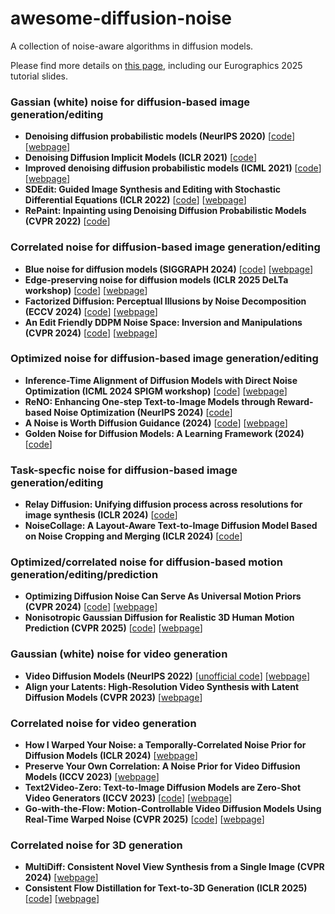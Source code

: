 # awesome-diffusion-noise
A collection of noise-aware algorithms in diffusion models.

Please find more details on [this page](https://diffusion-noise.mpi-inf.mpg.de/), including our Eurographics 2025 tutorial slides.


### Gassian (white) noise for diffusion-based image generation/editing
- **Denoising diffusion probabilistic models (NeurIPS 2020)** [[code](https://github.com/hojonathanho/diffusion)] [[webpage](https://hojonathanho.github.io/diffusion/)]
- **Denoising Diffusion Implicit Models (ICLR 2021)** [[code](https://github.com/ermongroup/ddim)]
- **Improved denoising diffusion probabilistic models (ICML 2021)** [[code](https://github.com/openai/improved-diffusion)] [[webpage](https://proceedings.mlr.press/v139/nichol21a.html)]
- **SDEdit: Guided Image Synthesis and Editing with Stochastic Differential Equations (ICLR 2022)** [[code](https://github.com/ermongroup/SDEdit)] [[webpage](https://sde-image-editing.github.io/)]
- **RePaint: Inpainting using Denoising Diffusion Probabilistic Models (CVPR 2022)** [[code](https://github.com/andreas128/RePaint)]






### Correlated noise for diffusion-based image generation/editing
- **Blue noise for diffusion models (SIGGRAPH 2024)** [[code](https://github.com/xchhuang/bndm)] [[webpage](https://xchhuang.github.io/bndm/)]
- **Edge-preserving noise for diffusion models (ICLR 2025 DeLTa workshop)** [[code](https://github.com/Jentuuh/edge-preserving-diffusion/)] [[webpage](https://edge-preserving-diffusion.mpi-inf.mpg.de/)]
- **Factorized Diffusion: Perceptual Illusions by Noise Decomposition (ECCV 2024)** [[code](https://github.com/dangeng/visual_anagrams)] [[webpage](https://dangeng.github.io/factorized_diffusion/)]
- **An Edit Friendly DDPM Noise Space: Inversion and Manipulations (CVPR 2024)** [[code](https://github.com/inbarhub/DDPM_inversion)] [[webpage](https://inbarhub.github.io/DDPM_inversion/)]




### Optimized noise for diffusion-based image generation/editing
- **Inference-Time Alignment of Diffusion Models with Direct Noise Optimization (ICML 2024 SPIGM workshop)** [[code](https://github.com/TZW1998/Direct-Noise-Optimization)] [[webpage](https://openreview.net/forum?id=Dqpa8rbL39)]
- **ReNO: Enhancing One-step Text-to-Image Models through Reward-based Noise Optimization (NeurIPS 2024)** [[code](https://github.com/ExplainableML/ReNO)]
- **A Noise is Worth Diffusion Guidance (2024)** [[code](https://github.com/cvlab-kaist/NoiseRefine)] [[webpage](https://cvlab-kaist.github.io/NoiseRefine/)]
- **Golden Noise for Diffusion Models: A Learning Framework (2024)** [[code](https://github.com/xie-lab-ml/Golden-Noise-for-Diffusion-Models)]


### Task-specfic noise for diffusion-based image generation/editing
- **Relay Diffusion: Unifying diffusion process across resolutions for image synthesis (ICLR 2024)** [[code](https://github.com/THUDM/RelayDiffusion)]
- **NoiseCollage: A Layout-Aware Text-to-Image Diffusion Model Based on Noise Cropping and Merging (ICLR 2024)** [[code](https://github.com/univ-esuty/noisecollage)]




### Optimized/correlated noise for diffusion-based motion generation/editing/prediction
- **Optimizing Diffusion Noise Can Serve As Universal Motion Priors (CVPR 2024)** [[code](https://github.com/korrawe/Diffusion-Noise-Optimization)] [[webpage](https://korrawe.github.io/dno-project/)]
- **Nonisotropic Gaussian Diffusion for Realistic 3D Human Motion Prediction (CVPR 2025)** [[code](https://github.com/Ceveloper/SkeletonDiffusion/tree/main)] [[webpage](https://ceveloper.github.io/publications/skeletondiffusion/)]






### Gaussian (white) noise for video generation
- **Video Diffusion Models (NeurIPS 2022)** [[unofficial code](https://github.com/lucidrains/video-diffusion-pytorch)] [[webpage](https://video-diffusion.github.io/)]
- **Align your Latents: High-Resolution Video Synthesis with Latent Diffusion Models (CVPR 2023)** [[webpage](https://research.nvidia.com/labs/toronto-ai/VideoLDM/)]


### Correlated noise for video generation
- **How I Warped Your Noise: a Temporally-Correlated Noise Prior for Diffusion Models (ICLR 2024)** [[webpage](https://warpyournoise.github.io/)]
- **Preserve Your Own Correlation: A Noise Prior for Video Diffusion Models (ICCV 2023)** [[webpage](https://research.nvidia.com/labs/dir/pyoco/)]
- **Text2Video-Zero: Text-to-Image Diffusion Models are Zero-Shot Video Generators (ICCV 2023)** [[code](https://github.com/Picsart-AI-Research/Text2Video-Zero)] [[webpage](https://text2video-zero.github.io/)]
- **Go-with-the-Flow: Motion-Controllable Video Diffusion Models Using Real-Time Warped Noise (CVPR 2025)** [[code](https://github.com/Eyeline-Research/Go-with-the-Flow)] [[webpage](https://eyeline-research.github.io/Go-with-the-Flow/)]



### Correlated noise for 3D generation
- **MultiDiff: Consistent Novel View Synthesis from a Single Image (CVPR 2024)** [[webpage](https://sirwyver.github.io/MultiDiff/)]
- **Consistent Flow Distillation for Text-to-3D Generation (ICLR 2025)** [[code](https://github.com/runjie-yan/ConsistentFlowDistillation)] [[webpage](https://runjie-yan.github.io/cfd/)]











